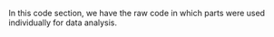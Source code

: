 In this code section, we have the raw code in which parts were used individually for data analysis.
